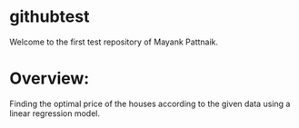 # githubtest
Welcome to the first test repository of Mayank Pattnaik.
# Overview:
Finding the optimal price of the houses according to the given data using a linear regression model.
